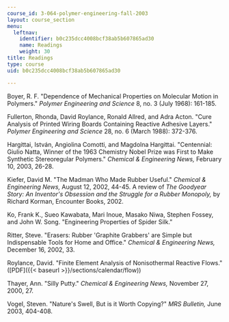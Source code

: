 ```yaml
---
course_id: 3-064-polymer-engineering-fall-2003
layout: course_section
menu:
  leftnav:
    identifier: b0c235dcc4008bcf38ab5b607865ad30
    name: Readings
    weight: 30
title: Readings
type: course
uid: b0c235dcc4008bcf38ab5b607865ad30

---
```


Boyer, R. F. "Dependence of Mechanical Properties on Molecular Motion in Polymers." _Polymer Engineering and Science_ 8, no. 3 (July 1968): 161-185.

Fullerton, Rhonda, David Roylance, Ronald Allred, and Adra Acton. "Cure Analysis of Printed Wiring Boards Containing Reactive Adhesive Layers." _Polymer Engineering and Science_ 28, no. 6 (March 1988): 372-376.

Hargittai, István, Angiolina Comotti, and Magdolna Hargittai. "Centennial: Giulio Natta, Winner of the 1963 Chemistry Nobel Prize was First to Make Synthetic Stereoregular Polymers." _Chemical & Engineering News,_ February 10, 2003, 26-28.

Kiefer, David M. "The Madman Who Made Rubber Useful." _Chemical & Engineering News,_ August 12, 2002, 44-45. A review of _The Goodyear Story: An Inventor's Obsession and the Struggle for a Rubber Monopoly,_ by Richard Korman, Encounter Books, 2002.

Ko, Frank K., Sueo Kawabata, Mari Inoue, Masako Niwa, Stephen Fossey, and John W. Song. "Engineering Properties of Spider Silk."

Ritter, Steve. "Erasers: Rubber 'Graphite Grabbers' are Simple but Indispensable Tools for Home and Office." _Chemical & Engineering News,_ December 16, 2002, 33.

Roylance, David. "Finite Element Analysis of Nonisothermal Reactive Flows." ([PDF]({{< baseurl >}}/sections/calendar/flow))

Thayer, Ann. "Silly Putty." _Chemical & Engineering News,_ November 27, 2000, 27.

Vogel, Steven. "Nature's Swell, But is it Worth Copying?" _MRS Bulletin,_ June 2003, 404-408.